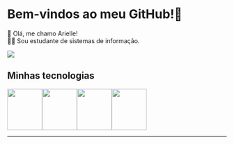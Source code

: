 # Bem-vindos ao meu GitHub!🥰

🐼 Olá, me chamo Arielle! <br>
👩‍💻 Sou estudante de sistemas de informação.

![](https://campuscode-site.s3-sa-east-1.amazonaws.com/newsletter/panda-love.gif)

## Minhas tecnologias

<img src="https://icon-library.com/images/java-icon-png/java-icon-png-15.jpg" width=80 height= 95><img src="https://blog.corsego.com/assets/thumbnails/postgresql.png" width=80 height=95><img src="https://mimir.ri7.fr/uploads/certification/formation-courte-php-min-633557e556b94.jpg" width=80 height=95><img src="https://th.bing.com/th/id/OIP.Hh_tEbIb4-MagJsV6x_RZwHaHa?rs=1&pid=ImgDetMain" width=80 height= 95>

--------------------------------------------------------------------------------------------


<!--
**ThielleSa/ThielleSa** is a ✨ _special_ ✨ repository because its `README.md` (this file) appears on your GitHub profile.

Here are some ideas to get you started:

- 🔭 I’m currently working on ...
- 🌱 I’m currently learning ...
- 👯 I’m looking to collaborate on ...
- 🤔 I’m looking for help with ...
- 💬 Ask me about ...
- 📫 How to reach me: ...
- 😄 Pronouns: ...
- ⚡ Fun fact: ...
-->
